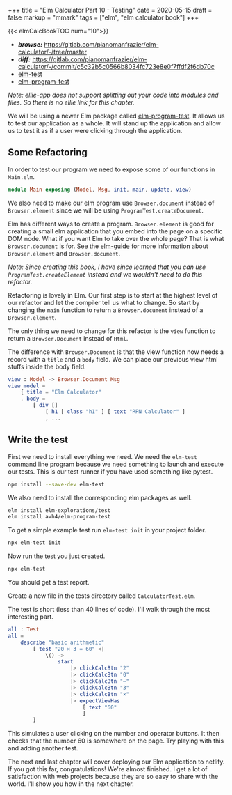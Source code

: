+++
title = "Elm Calculator Part 10 - Testing"
date = 2020-05-15
draft = false
markup = "mmark"
tags = ["elm", "elm calculator book"]
+++

{{< elmCalcBookTOC num="10">}}

- ***browse:*** <https://gitlab.com/pianomanfrazier/elm-calculator/-/tree/master>
- ***diff:*** <https://gitlab.com/pianomanfrazier/elm-calculator/-/commit/c5c32b5c0566b8034fc723e8e0f7ffdf2f6db70c>
- [elm-test](https://package.elm-lang.org/packages/elm-explorations/test/latest)
- [elm-program-test](https://package.elm-lang.org/packages/avh4/elm-program-test/latest)

*Note: ellie-app does not support splitting out your code into modules and files. So there is no ellie link for this chapter.*

We will be using a newer Elm package called [elm-program-test](https://package.elm-lang.org/packages/avh4/elm-program-test/latest/). It allows us to test our application as a whole. It will stand up the application and allow us to test it as if a user were clicking through the application.

## Some Refactoring

In order to test our program we need to expose some of our functions in `Main.elm`.

```elm
module Main exposing (Model, Msg, init, main, update, view)
```

We also need to make our elm program use `Browser.document` instead of `Browser.element` since we will be using `ProgramTest.createDocument`.

Elm has different ways to create a program. `Browser.element` is good for creating a small elm application that you embed into the page on a specific DOM node. What if you want Elm to take over the whole page? That is what `Browser.document` is for. See the [elm-guide](https://guide.elm-lang.org/webapps/) for more information about `Browser.element` and `Browser.document`.

*Note: Since creating this book, I have since learned that you can use `ProgramTest.createElement` instead and we wouldn't need to do this refactor.*

Refactoring is lovely in Elm. Our first step is to start at the highest level of our refactor and let the compiler tell us what to change. So start by changing the `main` function to return a `Browser.document` instead of a `Browser.element`.

The only thing we need to change for this refactor is the `view` function to return a `Browser.Document` instead of `Html`.

The difference with `Browser.Document` is that the view function now needs a record with a `title` and a `body` field. We can place our previous view html stuffs inside the body field.

```elm
view : Model -> Browser.Document Msg
view model =
    { title = "Elm Calculator"
    , body =
        [ div []
            [ h1 [ class "h1" ] [ text "RPN Calculator" ]
            , ...
```

## Write the test

First we need to install everything we need. We need the `elm-test` command line program because we need something to launch and execute our tests. This is our test runner if you have used something like pytest.

```bash
npm install --save-dev elm-test
```

We also need to install the corresponding elm packages as well.

```bash
elm install elm-explorations/test
elm install avh4/elm-program-test
```

To get a simple example test run `elm-test init` in your project folder.

```bash
npx elm-test init
```

Now run the test you just created.

```bash
npx elm-test
```

You should get a test report.

Create a new file in the tests directory called `CalculatorTest.elm`.

The test is short (less than 40 lines of code). I'll walk through the most interesting part.

```elm
all : Test
all =
    describe "basic arithmetic"
        [ test "20 × 3 = 60" <|
            \() ->
                start
                    |> clickCalcBtn "2"
                    |> clickCalcBtn "0"
                    |> clickCalcBtn "←"
                    |> clickCalcBtn "3"
                    |> clickCalcBtn "×"
                    |> expectViewHas
                        [ text "60"
                        ]
        ]
```

This simulates a user clicking on the number and operator buttons. It then checks that the number 60 is somewhere on the page. Try playing with this and adding another test.

The next and last chapter will cover deploying our Elm application to netlify. If you got this far, congratulations! We're almost finished. I get a lot of satisfaction with web projects because they are so easy to share with the world. I'll show you how in the next chapter.
